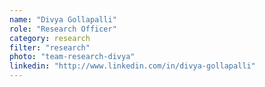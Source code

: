 ```yaml
---
name: "Divya Gollapalli"
role: "Research Officer"
category: research
filter: "research"
photo: "team-research-divya"
linkedin: "http://www.linkedin.com/in/divya-gollapalli"
---
```

